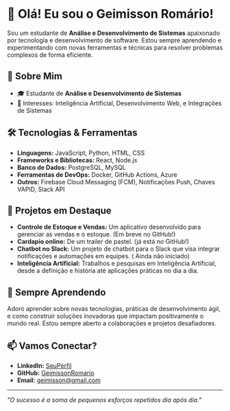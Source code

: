 # 👋 Olá! Eu sou o Geimisson Romário!

Sou um estudante de **Análise e Desenvolvimento de Sistemas** apaixonado por tecnologia e desenvolvimento de software. Estou sempre aprendendo e experimentando com novas ferramentas e técnicas para resolver problemas complexos de forma eficiente.

## 🚀 Sobre Mim

- 🎓 Estudante de **Análise e Desenvolvimento de Sistemas**
- 🧠 Interesses: Inteligência Artificial, Desenvolvimento Web, e Integrações de Sistemas


## 🛠️ Tecnologias & Ferramentas

- **Linguagens:** JavaScript, Python, HTML, CSS
- **Frameworks e Bibliotecas:** React, Node.js
- **Banco de Dados:** PostgreSQL, MySQL
- **Ferramentas de DevOps:** Docker, GitHub Actions, Azure
- **Outros:** Firebase Cloud Messaging (FCM), Notificações Push, Chaves VAPID, Slack API

## 🌟 Projetos em Destaque

- **Controle de Estoque e Vendas:** Um aplicativo desenvolvido para gerenciar as vendas e o estoque. (Em breve no GitHub!)
- **Cardapio online:**  De um trailer de pastel. (já está no GitHub!)
- **Chatbot no Slack:** Um projeto de chatbot para o Slack que visa integrar notificações e automações em equipes. ( Ainda não iniciado)
- **Inteligência Artificial:** Trabalhos e pesquisas em Inteligência Artificial, desde a definição e história até aplicações práticas no dia a dia.

## 🌱 Sempre Aprendendo

Adoro aprender sobre novas tecnologias, práticas de desenvolvimento ágil, e como construir soluções inovadoras que impactam positivamente o mundo real. Estou sempre aberto a colaborações e projetos desafiadores.

## 📫 Vamos Conectar?

- **LinkedIn:** [SeuPerfil](https://www.linkedin.com/in/geimisson-rom%C3%A1rio-erdmann-oliveira-529283b2/)
- **GitHub:** [GeimissonRomario](https://github.com/GeimissonRomario)
- **Email:** geimisson@gmail.com

---

*"O sucesso é a soma de pequenos esforços repetidos dia após dia."*
